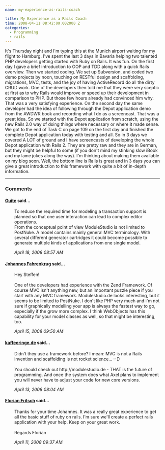 ```yaml
---
name: my-experience-as-rails-coach

title: My Experience as a Rails Coach
time: 2008-04-11 08:42:00.002000 Z
categories:
  - Programming
  - rails
---
```


It's Thursday night and I'm typing this at the Munich airport waiting for my flight to Hamburg. I've spent the last 3 days in Bavaria helping two talented PHP developers getting started with Ruby on Rails. It was fun.
On the first day I gave a brief introduction to OOP and TDD along with a quick Rails overview. Then we started coding. We set up Subversion, and coded two demo projects by noon, touching on RESTful design and scaffolding, migrations, MVC, tests, and the joy of having ActiveRecord do all the dirty CRUD work. One of the developers then told me that they were very sceptic at first as to why Rails would improve or speed up their development in comparison to PHP. But those few hours already had convinced him why. That was a very satisfying experience.
On the second day the same developer had the idea of following through the Depot application demo from the AWDWR book and recording what I do as a screencast. That was a great idea. So we started with the Depot application from scratch, using the new Rails 2.0 way of doing things where necessary or where it made sense. We got to the end of Task C on page 109 on the first day and finished the complete Depot application today with testing and all.
So in 3 days we covered A LOT of ground and I have screencasts of developing the whole Depot application with Rails 2. They are pretty raw and they are in German, but they might be helpful to some (if you don't mind my stinking slow iBook and my lame jokes along the way). I'm thinking about making them available on my blog soon.
Well, the bottom line is Rails is great and in 3 days you can give a great introduction to this framework with quite a bit of in-depth information.
<br/><hr/><h3>Comments</h3>

<div class="swcomment"><h4><a href="http://guite.myopenid.com/">Guite</a> said...</h4>
<p style="margin-left: 30px">To reduce the required time for modeling a transaction support is planned so that one user interaction can lead to complex editor operations.<BR/>From the conceptual point of view ModuleStudio is not limited to PostNuke. A model contains mainly general MVC terminology. With several different generator cartridges it could become possible to generate multiple kinds of applications from one single model.</p>
<em class="swlightgray" style="margin-left: 30px">April 18, 2008 08:57 AM</em></div>
<div class="swcomment"><h4><a href="http://www.blogger.com/profile/06650223978538123548">Johannes Fahrenkrug</a> said...</h4>
<p style="margin-left: 30px">Hey Steffen!<BR/><BR/>One of the developers had experience with the Zend Framework. Of course MVC isn't anything new, but an important puzzle piece if you start with any MVC framework. Modulestudio.de looks interesting, but it seems to be limited to PostNuke. I don't like PHP very much and I'm not sure if graphically modelling your app is always the fastest way to go, especially if the grow more complex. I think WebObjects has this capability for your model classes as well, so that might be interesting, too.</p>
<em class="swlightgray" style="margin-left: 30px">April 15, 2008 09:50 AM</em></div>
<div class="swcomment"><h4><a href="http://kaffeeringe.myopenid.com/">kaffeeringe.de</a> said...</h4>
<p style="margin-left: 30px">Didn't they use a framework before? I mean: MVC is not a Rails invention and scaffolding is not rocket science... :-D<BR/><BR/>You should check out http://modulestudio.de - THAT is the future of programming. And once the system does what Axel plans to implement you will never have to adjust your code for new core versions.</p>
<em class="swlightgray" style="margin-left: 30px">April 13, 2008 08:04 AM</em></div>
<div class="swcomment"><h4><a href="">Florian Fritsch</a> said...</h4>
<p style="margin-left: 30px">Thanks for your time Johannes. It was a really great experience to get all the basic stuff of ruby on rails. I'm sure we'll create a perfect rails application with your help. Keep on your great work.<BR/><BR/>Regards Florian</p>
<em class="swlightgray" style="margin-left: 30px">April 11, 2008 09:37 AM</em></div>
